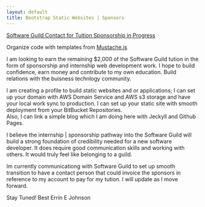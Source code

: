 ```yaml
---
layout: default 
title: Bootstrap Static Websites | Sponsors
---
```


[Software Guild Contact for Tuition Sponsorship in Progress](#)

Organize code with templates from [Mustache.js](https://mustache.github.io/)

I am looking to earn the remaining $2,000 of the Software Guild tution in the form
of sponsorship and internship web development work.  I hope to build confidence, earn money
and contribute to my own education.  Build relations with the buisness technlogy community.

I am creating a profile to build static websites and or applications; I can 
set up your domain with AWS Domain Service and AWS s3 storage and have your local work sync to production.
I can set up your static site with smooth deployment from your BitBucket Repositories.  
Also, I can link a simple blog which I am doing here with Jeckyll and Github Pages.



I believe the internship | sponsorship pathway into the Software Guild will build a strong foundation
of credibility needed for a new software developer.  It does require good communication skills and working
with others.  It would truly feel like belonging to a guild. 

Im currently communicationg with Software Guild to set up smooth transition to have a contact person that
could invoice the sponsors in reference to my account to pay for my tution. I will update as I move forward. 

Stay Tuned!
Best Errin E Johnson

